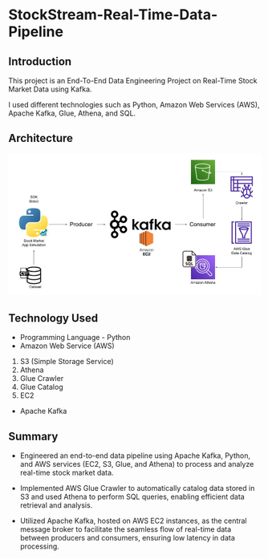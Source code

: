 # StockStream-Real-Time-Data-Pipeline

## Introduction 
This project is an End-To-End Data Engineering Project on Real-Time Stock Market Data using Kafka.

I used different technologies such as Python, Amazon Web Services (AWS), Apache Kafka, Glue, Athena, and SQL.

## Architecture 
<img src="Architecture.jpg">

## Technology Used
- Programming Language - Python
- Amazon Web Service (AWS)
1. S3 (Simple Storage Service)
2. Athena
3. Glue Crawler
4. Glue Catalog
5. EC2
- Apache Kafka


## Summary
- Engineered an end-to-end data pipeline using Apache Kafka, Python, and AWS services (EC2, S3, Glue, and Athena) to process and analyze real-time stock market data.

- Implemented AWS Glue Crawler to automatically catalog data stored in S3 and used Athena to perform SQL queries, enabling efficient data retrieval and analysis.

- Utilized Apache Kafka, hosted on AWS EC2 instances, as the central message broker to facilitate the seamless flow of real-time data between producers and consumers, ensuring low latency in data processing.

